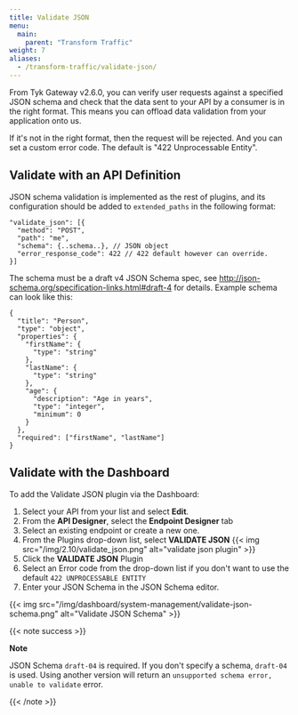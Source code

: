 ```yaml
---
title: Validate JSON
menu:
  main:
    parent: "Transform Traffic"
weight: 7 
aliases:
  - /transform-traffic/validate-json/
---
```


From Tyk Gateway v2.6.0, you can verify user requests against a specified JSON schema and check that the data sent to your API by a consumer is in the right format. This means you can offload data validation from your application onto us.

If it's not in the right format, then the request will be rejected. And you can set a custom error code. The default is "422 Unprocessable Entity".

## Validate with an API Definition

JSON schema validation is implemented as the rest of plugins, and its configuration should be added to `extended_paths` in the following format:

```{.json}
"validate_json": [{
  "method": "POST",
  "path": "me",
  "schema": {..schema..}, // JSON object
  "error_response_code": 422 // 422 default however can override.
}]
```

The schema must be a draft v4 JSON Schema spec, see http://json-schema.org/specification-links.html#draft-4 for details. Example schema can look like this:

```{.json}
{
  "title": "Person",
  "type": "object",
  "properties": {
    "firstName": {
      "type": "string"
    },
    "lastName": {
      "type": "string"
    },
    "age": {
      "description": "Age in years",
      "type": "integer",
      "minimum": 0
    }
  },
  "required": ["firstName", "lastName"]
}
```

## Validate with the Dashboard

To add the Validate JSON plugin via the Dashboard:

1. Select your API from your list and select **Edit**.
2. From the **API Designer**, select the **Endpoint Designer** tab
3. Select an existing endpoint or create a new one.
4. From the Plugins drop-down list, select **VALIDATE JSON**
{{< img src="/img/2.10/validate_json.png" alt="validate json plugin" >}}
5. Click the **VALIDATE JSON** Plugin
6. Select an Error code from the drop-down list if you don't want to use the default `422 UNPROCESSABLE ENTITY`
7. Enter your JSON Schema in the JSON Schema editor.

{{< img src="/img/dashboard/system-management/validate-json-schema.png" alt="Validate JSON Schema" >}}

{{< note success >}}

**Note**  

JSON Schema `draft-04` is required. If you don't specify a schema, `draft-04` is used. Using another version will return an `unsupported schema error, unable to validate` error.

{{< /note >}}
